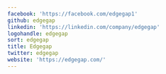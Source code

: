```yaml
---
facebook: 'https://facebook.com/edgegap1'
github: edgegap
linkedin: 'https://linkedin.com/company/edgegap'
logohandle: edgegap
sort: edgegap
title: Edgegap
twitter: edgegap
website: 'https://edgegap.com/'
---
```

